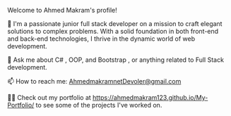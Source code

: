 


Welcome to Ahmed Makram's profile! 

👋 I'm a passionate junior full stack developer on a mission to craft elegant solutions to complex problems.
    With a solid foundation in both front-end and back-end technologies, I thrive in the dynamic world of web development.

💬 Ask me about C# , OOP, and Bootstrap , or anything related to Full Stack development.

📫 How to reach me: AhmedmakramnetDevoler@gmail.com

👨‍💻 Check out my portfolio at https://ahmedmakram123.github.io/My-Portfolio/ to see some of the projects I've worked on.

